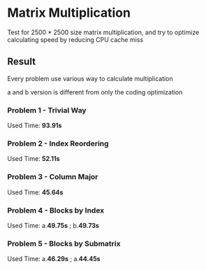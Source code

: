 # Matrix Multiplication

Test for 2500 * 2500 size matrix multiplication, and try to optimize calculating speed by reducing CPU cache miss

## Result

Every problem use various way to calculate multiplication

a and b version is different from only the coding optimization

### Problem 1 - Trivial Way

Used Time: **93.91s**

### Problem 2 - Index Reordering

Used Time: **52.11s**

### Problem 3 - Column Major

Used Time: **45.64s**

### Problem 4 - Blocks by Index

Used Time: a.**49.75s** ; b.**49.73s**

### Problem 5 - Blocks by Submatrix

Used Time: a.**46.29s** ; a.**44.45s**
